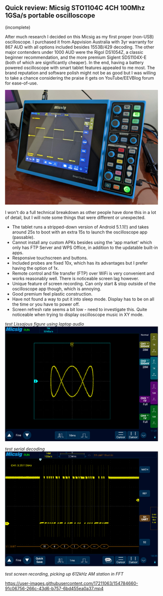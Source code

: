 ## Quick review: Micsig STO1104C 4CH 100Mhz 1GSa/s portable oscilloscope

(incomplete)

After much research I decided on this Micsig as my first proper (non-USB) oscilloscope. I purchased it from Appvision Australia with 3yr warranty for 867 AUD with all options included besides 1553B/429 decoding. The other major contenders under 1000 AUD were the Rigol DS1054Z, a classic beginner recommendation, and the more premium Siglent SDS1104X-E (both of which are significantly cheaper). In the end, having a battery powered oscilloscope with smart tablet features appealed to me most. The brand reputation and software polish might not be as good but I was willing to take a chance considering the praise it gets on YouTube/EEVBlog forum for ease-of-use.

![](/img/micsig/bench.jpg)

I won't do a full technical breakdown as other people have done this in a lot of detail, but I will note some things that were different or unexpected.

- The tablet runs a stripped-down version of Android 5.1.1(!) and takes around 25s to boot with an extra 15s to launch the oscilloscope app (passable).
- Cannot install any custom APKs besides using the 'app market' which only has FTP Server and WPS Office, in addition to the updatable built-in apps.
- Responsive touchscreen and buttons.
- Included probes are fixed 10x, which has its advantages but I prefer having the option of 1x.
- Remote control and file transfer (FTP) over WiFi is very convenient and works reasonably well. There is noticeable screen lag however.
- Unique feature of screen recording. Can only start & stop outside of the oscilloscope app though, which is annoying.
- Good premium feel plastic construction.
- Have not found a way to put it into sleep mode. Display has to be on all the time or you have to power off.
- Screen refresh rate seems a bit low - need to investigate this. Quite noticeable when trying to display oscilloscope music in XY mode.

*test Lissajous figure using laptop audio*
![](/img/micsig/lissajous.png)


*test serial decoding*
![](/img/micsig/serial.png)


*test screen recording, picking up 612kHz AM station in FFT*

https://user-images.githubusercontent.com/17211063/154784660-91c06756-266c-43d6-b757-6bd455ea0a37.mp4